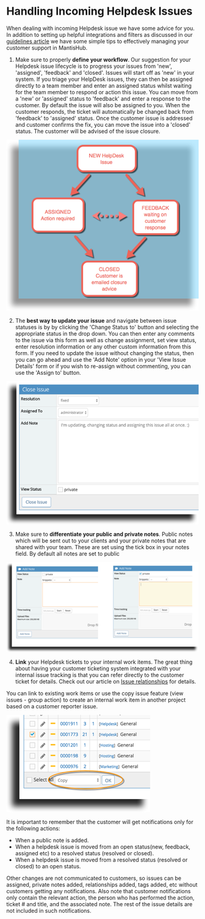 # Handling Incoming Helpdesk Issues

 When dealing with incoming Helpdesk issue we have some advice for you. In addition to setting up helpful integrations and filters as discussed in our [guidelines article](/mantishub_helpdesk/setup_projects) we have some simple tips to effectively managing your customer support in MantisHub.

 1. Make sure to properly **define your workflow**. Our suggestion for your Helpdesk issue lifecycle is to progress your issues from 'new', 'assigned', 'feedback' and 'closed'. Issues will start off as 'new' in your system. If you triage your HelpDesk issues, they can then be assigned directly to a team member and enter an assigned status whilst waiting for the team member to respond or action this issue. You can move from a 'new' or 'assigned' status to 'feedback' and enter a response to the customer. By default the issue will also be assigned to you. When the customer responds, the ticket will automatically be changed back from 'feedback' to 'assigned' status. Once the customer issue is addressed and customer confirms the fix, you can move the issue into a 'closed' status. The customer will be advised of the issue closure.

 ![](./images/handling_issues_1.png)

 2. The **best way to update your issue** and navigate between issue statuses is by by clicking the 'Change Status to' button and selecting the appropriate status in the drop down. You can then enter any comments to the issue via this form as well as change assignment, set view status, enter resolution information or any other custom information from this form. If you need to update the issue without changing the status, then you can go ahead and use the 'Add Note' option in your 'View Issue Details' form or if you wish to re-assign without commenting, you can use the 'Assign to' button.

 ![](./images/handling_issues_2.png)

 3. Make sure to **differentiate your public and private notes**. Public notes which will be sent out to your clients and your private notes that are shared with your team. These are set using the tick box in your notes field. By default all notes are set to public

 ![](./images/handling_issues_3.png)

 4. **Link** your Helpdesk tickets to your internal work items. The great thing about having your customer ticketing system integrated with your internal issue tracking is that you can refer directly to the customer ticket for details.  Check out our article on [Issue relationships](/issue_management/linking_issues) for details. 

You can link to existing work items or use the copy issue feature (view issues - group action) to create an internal work item in another project based on a customer reporter issue. 

![](./images/handling_issues_4.png)

It is important to remember that the customer will get notifications only for the following actions:

- When a public note is added.
- When a helpdesk issue is moved from an open status(new, feedback, assigned etc) to a resolved status (resolved or closed).
- When a helpdesk issue is moved from a resolved status (resolved or closed) to an open status.

Other changes are not communicated to customers, so issues can be assigned, private notes added, relationships added, tags added, etc without customers getting any notifications.  Also note that customer notifications only contain the relevant action, the person who has performed the action, ticket # and title, and the associated note.  The rest of the issue details are not included in such notifications.